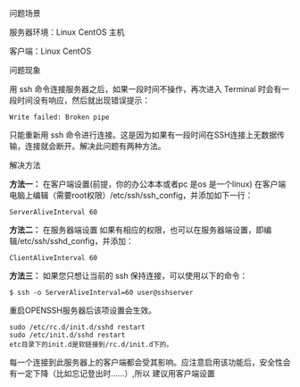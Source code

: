 问题场景

服务器环境：Linux CentOS 主机

客户端：Linux CentOS

问题现象

用 ssh 命令连接服务器之后，如果一段时间不操作，再次进入 Terminal 时会有一段时间没有响应，然后就出现错误提示：

    Write failed: Broken pipe

只能重新用 ssh 命令进行连接。这是因为如果有一段时间在SSH连接上无数据传输，连接就会断开。解决此问题有两种方法。

解决方法

**方法一：** 在客户端设置(前提，你的办公本本或者pc 是os 是一个linux)
在客户端电脑上编辑（需要root权限）/etc/ssh/ssh_config，并添加如下一行：

    ServerAliveInterval 60

**方法二：** 在服务器端设置
如果有相应的权限，也可以在服务器端设置，即编辑/etc/ssh/sshd_config，并添加：

    ClientAliveInterval 60


**方法三：** 如果您只想让当前的 ssh 保持连接，可以使用以下的命令：

    $ ssh -o ServerAliveInterval=60 user@sshserver

重启OPENSSH服务器后该项设置会生效。

    sudo /etc/rc.d/init.d/sshd restart 
    sudo /etc/init.d/sshd restart
    etc目录下的init.d是软链接到/rc.d/init.d下的。

每一个连接到此服务器上的客户端都会受其影响。应注意启用该功能后，安全性会有一定下降（比如忘记登出时……）,所以 建议用客户端设置
